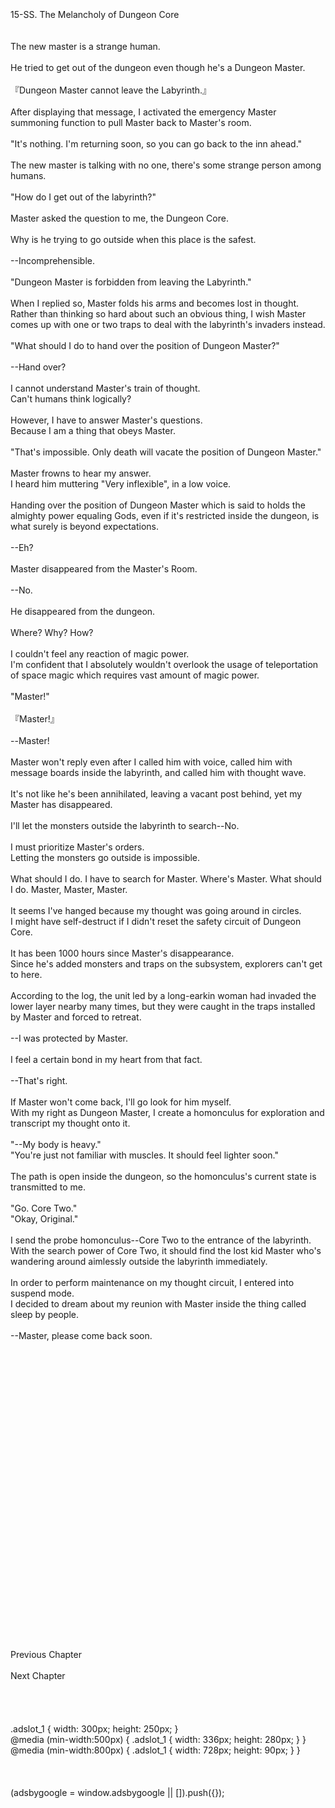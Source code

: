 <br/>
<br/>
<br/>
15-SS. The Melancholy of Dungeon Core<br/>
<br/>
 <br/>
The new master is a strange human.<br/>
<br/>
He tried to get out of the dungeon even though he's a Dungeon Master.<br/>
<br/>
『Dungeon Master cannot leave the Labyrinth.』<br/>
<br/>
After displaying that message, I activated the emergency Master summoning function to pull Master back to Master's room.<br/>
<br/>
"It's nothing. I'm returning soon, so you can go back to the inn ahead."<br/>
<br/>
The new master is talking with no one, there's some strange person among humans.<br/>
<br/>
"How do I get out of the labyrinth?"<br/>
<br/>
Master asked the question to me, the Dungeon Core.<br/>
<br/>
Why is he trying to go outside when this place is the safest.<br/>
<br/>
--Incomprehensible.<br/>
<br/>
"Dungeon Master is forbidden from leaving the Labyrinth."<br/>
<br/>
When I replied so, Master folds his arms and becomes lost in thought.<br/>
Rather than thinking so hard about such an obvious thing, I wish Master comes up with one or two traps to deal with the labyrinth's invaders instead.<br/>
<br/>
"What should I do to hand over the position of Dungeon Master?"<br/>
<br/>
--Hand over?<br/>
<br/>
I cannot understand Master's train of thought.<br/>
Can't humans think logically?<br/>
<br/>
However, I have to answer Master's questions.<br/>
Because I am a thing that obeys Master.<br/>
<br/>
"That's impossible. Only death will vacate the position of Dungeon Master."<br/>
<br/>
Master frowns to hear my answer.<br/>
I heard him muttering "Very inflexible", in a low voice.<br/>
<br/>
Handing over the position of Dungeon Master which is said to holds the almighty power equaling Gods, even if it's restricted inside the dungeon, is what surely is beyond expectations.<br/>
<br/>
--Eh?<br/>
<br/>
Master disappeared from the Master's Room.<br/>
<br/>
--No.<br/>
<br/>
He disappeared from the dungeon.<br/>
<br/>
Where? Why? How?<br/>
<br/>
I couldn't feel any reaction of magic power.<br/>
I'm confident that I absolutely wouldn't overlook the usage of teleportation of space magic which requires vast amount of magic power.<br/>
<br/>
"Master!"<br/>
<br/>
『Master!』<br/>
<br/>
--Master!<br/>
<br/>
Master won't reply even after I called him with voice, called him with message boards inside the labyrinth, and called him with thought wave.<br/>
<br/>
It's not like he's been annihilated, leaving a vacant post behind, yet my Master has disappeared.<br/>
<br/>
I'll let the monsters outside the labyrinth to search--No.<br/>
<br/>
I must prioritize Master's orders.<br/>
Letting the monsters go outside is impossible.<br/>
<br/>
What should I do. I have to search for Master. Where's Master. What should I do. Master, Master, Master.<br/>
<br/>
It seems I've hanged because my thought was going around in circles.<br/>
I might have self-destruct if I didn't reset the safety circuit of Dungeon Core.<br/>
<br/>
It has been 1000 hours since Master's disappearance.<br/>
Since he's added monsters and traps on the subsystem, explorers can't get to here.<br/>
<br/>
According to the log, the unit led by a long-earkin woman had invaded the lower layer nearby many times, but they were caught in the traps installed by Master and forced to retreat.<br/>
<br/>
--I was protected by Master.<br/>
<br/>
I feel a certain bond in my heart from that fact.<br/>
<br/>
--That's right.<br/>
<br/>
If Master won't come back, I'll go look for him myself.<br/>
With my right as Dungeon Master, I create a homonculus for exploration and transcript my thought onto it.<br/>
<br/>
"--My body is heavy."<br/>
"You're just not familiar with muscles. It should feel lighter soon."<br/>
<br/>
The path is open inside the dungeon, so the homonculus's current state is transmitted to me.<br/>
<br/>
"Go. Core Two."<br/>
"Okay, Original."<br/>
<br/>
I send the probe homonculus--Core Two to the entrance of the labyrinth.<br/>
With the search power of Core Two, it should find the lost kid Master who's wandering around aimlessly outside the labyrinth immediately.<br/>
<br/>
In order to perform maintenance on my thought circuit, I entered into suspend mode.<br/>
I decided to dream about my reunion with Master inside the thing called sleep by people.<br/>
<br/>
--Master, please come back soon.<br/>
<br/>
<br/>
<br/>
<br/>
<br/>
<br/>
<br/>
<br/>
<br/>
<br/>
<br/>
<br/>
<br/>
<br/>
<br/>
<br/>
<br/>
<br/>
<br/>
<br/>
<br/>
<br/>
<br/>
<br/>
<br/>
<br/>
<br/>
<br/>
<br/>
Previous Chapter<br/>
<br/>
Next Chapter<br/>
<br/>
<br/>
<br/>
<br/>
.adslot_1 { width: 300px; height: 250px; }<br/>
@media (min-width:500px) { .adslot_1 { width: 336px; height: 280px; } }<br/>
@media (min-width:800px) { .adslot_1 { width: 728px; height: 90px; } }<br/>
<br/>
<br/>
<br/>
(adsbygoogle = window.adsbygoogle || []).push({});<br/>
<br/>
<br/>
<br/>
<br/>
